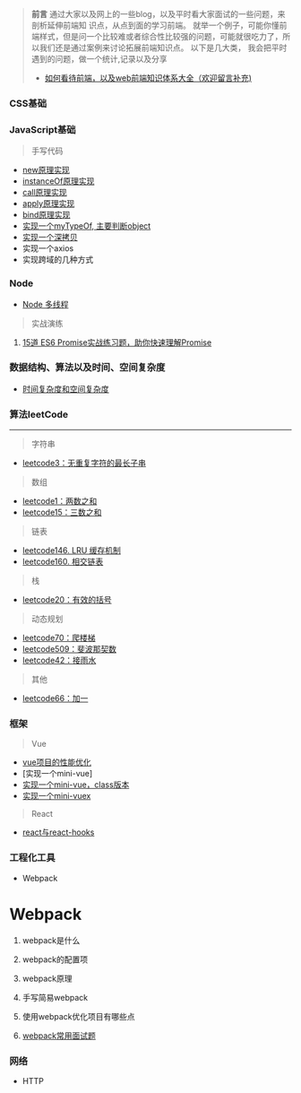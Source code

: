 > **前言**
> 通过大家以及网上的一些blog，以及平时看大家面试的一些问题，来剖析延伸前端知
识点，从点到面的学习前端。
> 就举一个例子，可能你懂前端样式，但是问一个比较难或者综合性比较强的问题，可能就很吃力了，所以我们还是通过案例来讨论拓展前端知识点。
> 以下是几大类， 我会把平时遇到的问题，做一个统计,记录以及分享
> * [如何看待前端，以及web前端知识体系大全（欢迎留言补充)](https://github.com/icshan/FrontEnd-Notes/issues/1)

### CSS基础

### JavaScript基础
> 手写代码
- [new原理实现](https://github.com/icshan/FrontEnd-Notes/issues/11)
- [instanceOf原理实现](https://github.com/icshan/FrontEnd-Notes/issues/12)
- [call原理实现](https://github.com/icshan/FrontEnd-Notes/issues/13)
- [apply原理实现](https://github.com/icshan/FrontEnd-Notes/issues/14)
- [bind原理实现](https://github.com/icshan/FrontEnd-Notes/issues/17)
- [实现一个myTypeOf, 主要判断object](https://github.com/icshan/FrontEnd-Notes/issues/15)
- [实现一个深拷贝](https://github.com/icshan/FrontEnd-Notes/issues/16)
- 实现一个axios
- 实现跨域的几种方式

### Node
- [Node 多线程](https://github.com/icshan/FrontEnd-Notes/issues/23)


> 实战演练
1. [15道 ES6 Promise实战练习题，助你快速理解Promise](https://mp.weixin.qq.com/s/rslrMX_IPzB8RMjTh05nbw)

### 数据结构、算法以及时间、空间复杂度

- [时间复杂度和空间复杂度](https://github.com/icshan/FrontEnd-Notes/issues/6)
### 算法leetCode 
---
> 字符串
- [leetcode3：无重复字符的最长子串](https://github.com/icshan/FrontEnd-Notes/issues/2)

> 数组
- [leetcode1：两数之和](https://github.com/icshan/FrontEnd-Notes/issues/3)
- [leetcode15：三数之和](https://github.com/icshan/FrontEnd-Notes/issues/4)
> 链表
- [leetcode146. LRU 缓存机制](https://github.com/icshan/FrontEnd-Notes/issues/18)
- [leetcode160. 相交链表](https://github.com/icshan/FrontEnd-Notes/issues/19)
> 栈
- [leetcode20：有效的括号](https://github.com/icshan/FrontEnd-Notes/issues/5)
> 动态规划
- [leetcode70：爬楼梯](https://github.com/icshan/FrontEnd-Notes/issues/7)
- [leetcode509：斐波那契数](https://github.com/icshan/FrontEnd-Notes/issues/7)
- [leetcode42：接雨水](https://github.com/icshan/FrontEnd-Notes/issues/8)
> 其他
- [leetcode66：加一](https://github.com/icshan/FrontEnd-Notes/issues/8)

### 框架

> Vue
- [vue项目的性能优化](https://github.com/icshan/FrontEnd-Notes/issues/7)
- [实现一个mini-vue]
- [实现一个mini-vue，class版本](https://github.com/icshan/FrontEnd-Notes/issues/21)
- [实现一个mini-vuex](https://github.com/icshan/FrontEnd-Notes/issues/20)
> React
- [react与react-hooks](https://github.com/icshan/FrontEnd-Notes/issues/7)
### 工程化工具

- Webpack
# Webpack

1. webpack是什么

2. webpack的配置项

3. webpack原理

4. 手写简易webpack

5. 使用webpack优化项目有哪些点

6. [webpack常用面试题](https://github.com/icshan/FrontEnd-Notes/issues/10)

### 网络

- HTTP

